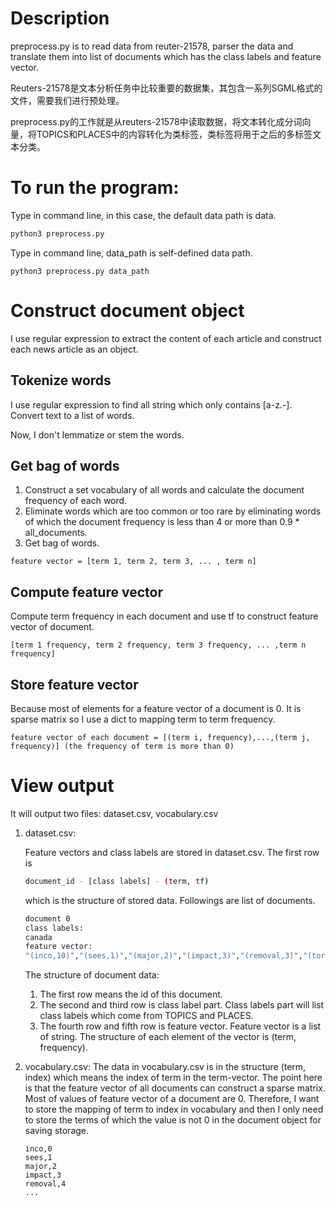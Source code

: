 # Description

preprocess.py is to read data from reuter-21578, parser the data and translate them into list of documents which has the class labels and feature vector.

Reuters-21578是文本分析任务中比较重要的数据集，其包含一系列SGML格式的文件，需要我们进行预处理。

preprocess.py的工作就是从reuters-21578中读取数据，将文本转化成分词向量，将TOPICS和PLACES中的内容转化为类标签，类标签将用于之后的多标签文本分类。

# To run the program:

Type in command line, in this case, the default data path is data.
```bash
python3 preprocess.py
```

Type in command line, data_path is self-defined data path.
```
python3 preprocess.py data_path
```

# Construct document object

I use regular expression to extract the content of each article and construct each news article as an object.

## Tokenize words

I use regular expression to find all string which only contains [a-z.-]. Convert text to a list of words. 

Now, I don't lemmatize or stem the words.

## Get bag of words

1. Construct a set vocabulary of all words and calculate the document frequency of each word.
2. Eliminate words which are too common or too rare by eliminating words of which the document frequency is less than 4 or more than 0.9 * all\_documents.
3. Get bag of words.

```
feature vector = [term 1, term 2, term 3, ... , term n]
```

## Compute feature vector

Compute term frequency in each document and use tf to construct feature vector of document.

```
[term 1 frequency, term 2 frequency, term 3 frequency, ... ,term n frequency]
```

## Store feature vector

Because most of elements for a feature vector of a document is 0. It is sparse matrix so I use a dict to mapping term to term frequency. 
```
feature vector of each document = [(term i, frequency),...,(term j, frequency)] (the frequency of term is more than 0)
```

# View output

It will output two files: dataset.csv, vocabulary.csv

1. dataset.csv:
    
    Feature vectors and class labels are stored in dataset.csv. The first row is

    ```bash
    document_id - [class labels] - (term, tf)
    ```

    which is the structure of stored data. Followings are list of documents.

    ```bash
    document 0
    class labels:
    canada
    feature vector:
    "(inco,10)","(sees,1)","(major,2)","(impact,3)","(removal,3)","(toronto,2)","(march,1)","(expect,1)","(earlier,1)","(reported,1)","(jones,2)","(industrial,1)","(index,5)","(make,2)","(company,1)","(stock,5)","(individuals,1)","(institutions,1)","(shares,1)","(industrials,1)","(spokesman,1)","(cherney,1)","(reply,1)","(query,1)","(closed,1)","(lower,2)","(active,1)","(trading,1)","(exchange,1)","(wall,1)","(street,1)","(journal,1)","(selects,1)","(dropped,1)","(representative,1)","(market,1)","(non-communist,1)","(world,1)","(largest,1)","(nickel,3)","(producer,1)","(member,1)","(replacing,1)","(owens-illinois,1)","(coca-cola,1)","(boeing,1)","(effective,1)","(tomorrow,1)","(analyst,1)","(ilmar,1)","(martens,2)","(walwyn,1)","(stodgell,1)","(cochran,1)","(murray,1)","(spark,1)","(short-term,1)","(selling,1)","(pressure,1)","(investors,1)","(suddenly,1)","(eliminate,1)","(investment,1)","(added,1)","(move,1)","(long-term,1)","(struggled,1)","(recent,1)","(years,1)","(sharply,1)","(prices,1)","(earnings,1)","(fell,1)","(dlrs,2)","(previous,1)","(year,1)","(reuter,1)"
    ```

    The structure of document data:
    1. The first row means the id of this document.
    2. The second and third row is class label part. Class labels part will list class labels which come from TOPICS and PLACES.
    3. The fourth row and fifth row is feature vector. Feature vector is a list of string. The structure of each element of the vector is (term, frequency).

2. vocabulary.csv:
    The data in vocabulary.csv is in the structure (term, index) which means the index of term in the term-vector. The point here is that the feature vector of all documents can construct a sparse matrix. Most of values of feature vector of a document are 0. Therefore, I want to store the mapping of term to index in vocabulary and then I only need to store the terms of which the value is not 0 in the document object for saving storage.

    ```
    inco,0
    sees,1
    major,2
    impact,3
    removal,4
    ...
    ```


